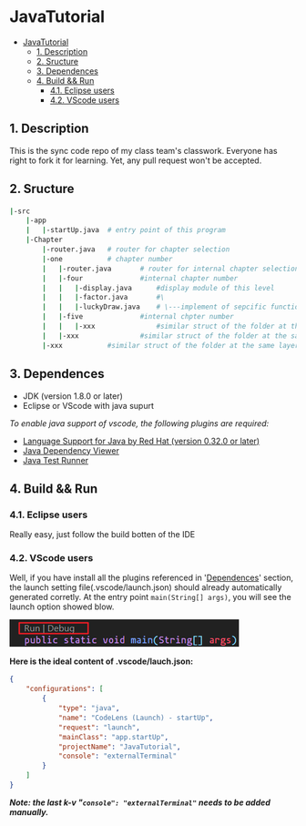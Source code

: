 # JavaTutorial

<!-- TOC -->

- [JavaTutorial](#javatutorial)
  - [1. Description](#1-description)
  - [2. Sructure](#2-sructure)
  - [3. Dependences](#3-dependences)
  - [4. Build && Run](#4-build--run)
    - [4.1. Eclipse users](#41-eclipse-users)
    - [4.2. VScode users](#42-vscode-users)

<!-- /TOC -->

## 1. Description

This is the sync code repo of my class team's classwork. Everyone has right to fork it for learning. Yet, any pull request won't be accepted.

## 2. Sructure

```bash
|-src
    |-app
    |   |-startUp.java  # entry point of this program
    |-Chapter
        |-router.java   # router for chapter selection
        |-one           # chapter number
        |   |-router.java       # router for internal chapter selection
        |   |-four              #internal chapter number
        |   |   |-display.java      #display module of this level
        |   |   |-factor.java       #\
        |   |   |-luckyDraw.java    # \---implement of sepcific functions
        |   |-five              #internal chpter number
        |   |   |-xxx               #similar struct of the folder at the same layer
        |   |-xxx               #similar struct of the folder at the same layer
        |-xxx           #similar struct of the folder at the same layer
```

## 3. Dependences

- JDK (version 1.8.0 or later)
- Eclipse or VScode with java supurt

*To enable java support of vscode, the following plugins are required:*

- [Language Support for Java by Red Hat (version 0.32.0 or later)](https://marketplace.visualstudio.com/items?itemName=redhat.java)
- [Java Dependency Viewer](https://marketplace.visualstudio.com/items?itemName=vscjava.vscode-java-dependency)
- [Java Test Runner](https://marketplace.visualstudio.com/items?itemName=vscjava.vscode-java-test)

## 4. Build && Run

### 4.1. Eclipse users

Really easy, just follow the build botten of the IDE

### 4.2. VScode users

Well, if you have install all the plugins referenced in '[Dependences](#2-dependences)' section, the launch setting file(.vscode/launch.json) should already automatically generated corretly. At the entry point `main(String[] args)`, you will see the launch option showed blow.

![codeLen](codeLen.png)

**Here is the ideal content of .vscode/lauch.json:**

```json
{
    "configurations": [
        {
            "type": "java",
            "name": "CodeLens (Launch) - startUp",
            "request": "launch",
            "mainClass": "app.startUp",
            "projectName": "JavaTutorial",
            "console": "externalTerminal"
        }
    ]
}
```

***Note: the last k-v "`console": "externalTerminal"` needs to be added manually.***